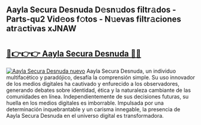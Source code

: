 ## Aayla Secura Desnuda D𝚎sn𝚞dos filtr𝚊dos - Parts-qu2 Vid𝚎os f𝚘tos - N𝚞evas filtr𝚊ciones atr𝚊ctivas xJNAW

# <h2><a href="http://mb521i.tromn.icu/?c=Aayla+Secura+Desnuda">🔗👉👉👉 Aayla Secura Desnuda 🔗🔗</a></h2>

[![Aayla Secura Desnuda nuevo](https://i.imgur.com/pEAQMta.gif)](http://mb521i.tromn.icu/?c=Aayla+Secura+Desnuda)
Aayla Secura Desnuda, un individuo multifacético y paradójico, desafía la comprensión simple. Su uso innovador de los medios digitales ha cautivado y enfurecido a los observadores, generando debates sobre identidad, ética y la naturaleza cambiante de las comunidades en línea. Independientemente de sus decisiones futuras, su huella en los medios digitales es imborrable. Impulsada por una determinación inquebrantable y un carisma innegable, la presencia de Aayla Secura Desnuda en el universo digital es transformadora.
